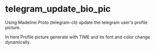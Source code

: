 # telegram_update_bio_pic

Using Madeline Proto (telegram-cli) update the telegram user's profile picture.

In here Profile picture generate with TIME and its font and color change dynamically.
